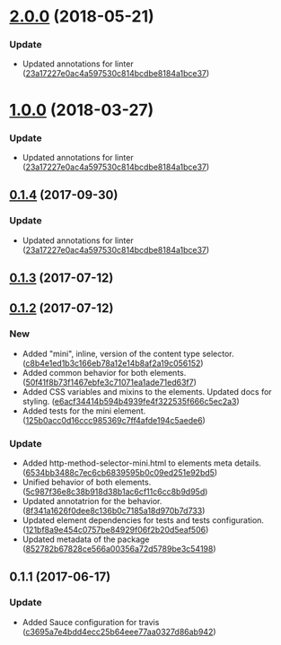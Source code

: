 <a name="2.0.0"></a>
# [2.0.0](https://github.com/advanced-rest-client/http-method-selector/compare/0.1.2...2.0.0) (2018-05-21)


### Update

* Updated annotations for linter ([23a17227e0ac4a597530c814bcdbe8184a1bce37](https://github.com/advanced-rest-client/http-method-selector/commit/23a17227e0ac4a597530c814bcdbe8184a1bce37))



<a name="1.0.0"></a>
# [1.0.0](https://github.com/advanced-rest-client/http-method-selector/compare/0.1.2...1.0.0) (2018-03-27)


### Update

* Updated annotations for linter ([23a17227e0ac4a597530c814bcdbe8184a1bce37](https://github.com/advanced-rest-client/http-method-selector/commit/23a17227e0ac4a597530c814bcdbe8184a1bce37))



<a name="0.1.4"></a>
## [0.1.4](https://github.com/advanced-rest-client/http-method-selector/compare/0.1.2...0.1.4) (2017-09-30)


### Update

* Updated annotations for linter ([23a17227e0ac4a597530c814bcdbe8184a1bce37](https://github.com/advanced-rest-client/http-method-selector/commit/23a17227e0ac4a597530c814bcdbe8184a1bce37))



<a name="0.1.3"></a>
## [0.1.3](https://github.com/advanced-rest-client/http-method-selector/compare/0.1.2...v0.1.3) (2017-07-12)




<a name="0.1.2"></a>
## [0.1.2](https://github.com/advanced-rest-client/http-method-selector/compare/0.1.1...v0.1.2) (2017-07-12)


### New

* Added "mini", inline, version of the content type selector. ([c8b4e1ed1b3c166eb78a12e14b8af2a19c056152](https://github.com/advanced-rest-client/http-method-selector/commit/c8b4e1ed1b3c166eb78a12e14b8af2a19c056152))
* Added common behavior for both elements. ([50f41f8b73f1467ebfe3c71071ea1ade71ed63f7](https://github.com/advanced-rest-client/http-method-selector/commit/50f41f8b73f1467ebfe3c71071ea1ade71ed63f7))
* Added CSS variables and mixins to the elements. Updated docs for styling. ([e6acf34414b594b4939fe4f322535f666c5ec2a3](https://github.com/advanced-rest-client/http-method-selector/commit/e6acf34414b594b4939fe4f322535f666c5ec2a3))
* Added tests for the mini element. ([125b0acc0d16ccc985369c7ff4afde194c5aede6](https://github.com/advanced-rest-client/http-method-selector/commit/125b0acc0d16ccc985369c7ff4afde194c5aede6))

### Update

* Added http-method-selector-mini.html to elements meta details. ([6534bb3488c7ec6cb6839595b0c09ed251e92bd5](https://github.com/advanced-rest-client/http-method-selector/commit/6534bb3488c7ec6cb6839595b0c09ed251e92bd5))
* Unified behavior of both elements. ([5c987f36e8c38b918d38b1ac6cf11c6cc8b9d95d](https://github.com/advanced-rest-client/http-method-selector/commit/5c987f36e8c38b918d38b1ac6cf11c6cc8b9d95d))
* Updated annotatrion for the behavior. ([8f341a1626f0dee8c136b0c7185a18d970b7d733](https://github.com/advanced-rest-client/http-method-selector/commit/8f341a1626f0dee8c136b0c7185a18d970b7d733))
* Updated element dependencies for tests and tests configuration. ([121bf8a9e454c0757be84929f06f2b20d5eaf506](https://github.com/advanced-rest-client/http-method-selector/commit/121bf8a9e454c0757be84929f06f2b20d5eaf506))
* Updated metadata of the package ([852782b67828ce566a00356a72d5789be3c54198](https://github.com/advanced-rest-client/http-method-selector/commit/852782b67828ce566a00356a72d5789be3c54198))



<a name="0.1.1"></a>
## 0.1.1 (2017-06-17)


### Update

* Added Sauce configuration for travis ([c3695a7e4bdd4ecc25b64eee77aa0327d86ab942](https://github.com/advanced-rest-client/http-method-selector/commit/c3695a7e4bdd4ecc25b64eee77aa0327d86ab942))




